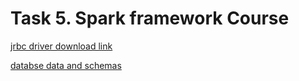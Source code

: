 # Task 5. Spark framework Course

[jrbc driver download link](https://jdbc.postgresql.org/download/)


[databse data and schemas](https://github.com/devrimgunduz/pagila/tree/master)